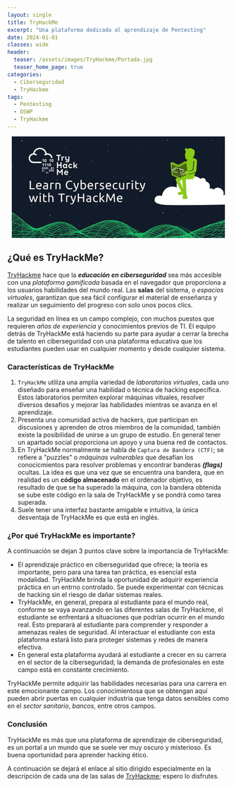 ```yaml
---
layout: single
title: TryHackMe
excerpt: "Una plataforma dedicada al aprendizaje de Pentesting"
date: 2024-01-01
classes: wide
header:
  teaser: /assets/images/TryHackme/Portada.jpg
  teaser_home_page: true
categories:
  - Ciberseguridad
  - TryHackme
tags:
  - Pentesting
  - OSWP
  - TryHackme
---
```


<p align="center">
<img src="/assets/images/TryHackme/Portada.jpg">
</p>

## ¿Qué es TryHackMe?

[TryHackme](https://tryhackme.com/) hace que la ***educación en ciberseguridad*** sea más accesible con una *plataforma gamificada* basada en el navegador que proporciona a los usuarios habilidades del mundo real. Las **salas** del sistema, o *espacios virtuales*, garantizan que sea fácil configurar el material de enseñanza y realizar un seguimiento del progreso con solo unos pocos clics.

La seguridad en línea es un campo complejo, con muchos puestos que requieren *años de experiencia* y conocimientos previos de TI. El equipo detrás de TryHackMe está haciendo su parte para ayudar a cerrar la brecha de talento en ciberseguridad con una plataforma educativa que los estudiantes pueden usar en cualquier momento y desde cualquier sistema.

### Características de TryHackMe

1. `TryHackMe` utiliza una amplia variedad de *laboratorios virtuales*, cada uno diseñado para enseñar una habilidad o técnica de hacking específica. Estos laboratorios permiten explorar máquinas vituales, resolver diversos desafíos y mejorar las habilidades mientras se avanza en el aprendizaje.
2. Presenta una comunidad activa de hackers, que participan en discusiones y aprenden de otros miembros de la comunidad, también existe la posibilidad de unirse a un grupo de estudio. En general tener un apartado social proporciona un apoyo y una buena red de contactos.
3. En TryHackMe normalmente se habla de `Captura de Bandera (CTF)`; se refiere a "puzzles" o *máquinas vulnerables* que desafían los conocicmientos para resolver problemas y encontrar banderas ***(flags)*** ocultas. La idea es que una vez que se encuentra una bandera, que en realidad es un **código almacenado** en el ordenador objetivo, es resultado de que se ha superado la máquina, con la bandera obtenida se sube este código en la sala de TryHackMe y se pondrá como tarea superada.
4. Suele tener una interfaz bastante amigable e intuitiva, la única desventaja de TryHackMe es que está en inglés.

### ¿Por qué TryHackMe es importante?

A continuación se dejan 3 puntos clave sobre la importancia de TryHackMe:

- El aprendizaje práctico en ciberseguridad que ofrece; la teoría es importante, pero para una tarea tan práctica, es esencial esta modalidad. TryHackMe brinda la oportunidad de adquirir experiencia práctica en un entrno controlado. Se puede experimentar con técnicas de hacking sin el riesgo de dañar sistemas reales.
- TryHackMe, en general, prepara al estudiante para el mundo real, conforme se vaya avanzando en las diferentes salas de TryHackme, el estudiante se enfrentará a situaciones que podrían ocurrir en el mundo real. Esto preparará al estudiante para comprender y responder a amenazas reales de seguridad. Al interactuar el estudiante con esta plataforma estará listo para proteger sistemas y redes de manera efectiva.
- En general esta plataforma ayudará al estudiante a crecer en su carrera en el sector de la ciberseguridad; la demanda de profesionales en este campo está en constante crecimiento.

TryHackMe permite adquirir las habilidades necesarias para una carrera en este emocionante campo. Los conocimientosa que se obtengan aquí pueden abrir puertas en cualquier industria que tenga datos sensibles como en el *sector sanitario*, *bancos*, entre otros campos.

### Conclusión
TryHackMe es más que una plataforma de aprendizaje de ciberseguridad, es un portal a un mundo que se suele ver muy oscuro y misterioso. Es buena oportunidad para aprender hacking ético.

A continuación se dejará el enlace al sitio dirigido especialmente en la descripción de cada una de las salas de [TryHackme](); espero lo disfrutes.
